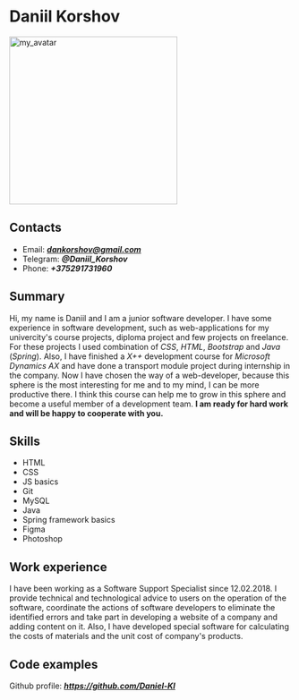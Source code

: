 # Daniil Korshov
<img alt="my_avatar" src="https://sun9-28.userapi.com/impg/QTOGQne3KWXNG-ZrGYyzw6v5SUypu7OZZJ_uJA/uGzHP_cPViI.jpg?size=1600x1599&quality=96&proxy=1&sign=fe1738af6d85ccc0cdc03d832f1a66d3&type=album" width=300 height=300>

## Contacts
* Email: ***dankorshov@gmail.com***
* Telegram: ***@Daniil_Korshov***
* Phone: ***+375291731960***

## Summary
Hi, my name is Daniil and I am a junior software developer. I have some experience in software development, such as web-applications for my univercity's course projects, diploma project and few projects on freelance. For these projects I used combination of *CSS*, *HTML*, *Bootstrap* and *Java* (*Spring*). Also, I have finished a *X++* development course for *Microsoft Dynamics AX* and have done a transport module project during internship in the company. Now I have chosen the way of a web-developer, because this sphere is the most interesting for me and to my mind, I can be more productive there. I think this course can help me to grow in this sphere and become a useful member of a development team. **I am ready for hard work and will be happy to cooperate with you.**

## Skills
* HTML
* CSS
* JS basics
* Git
* MySQL
* Java
* Spring framework basics
* Figma
* Photoshop

## Work experience
I have been working as a Software Support Specialist since 12.02.2018. I provide technical and technological advice to users on the operation of the software, coordinate the actions of software developers to eliminate the identified errors and take part in developing a website of a company and adding content on it. Also, I have developed special software for calculating the costs of materials and the unit cost of company's products.

## Code examples
Github profile: ***<https://github.com/Daniel-KI>***
